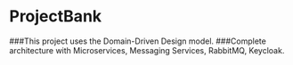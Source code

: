 # ProjectBank

###This project uses the Domain-Driven Design model.
###Complete architecture with Microservices, Messaging Services, RabbitMQ, Keycloak.
